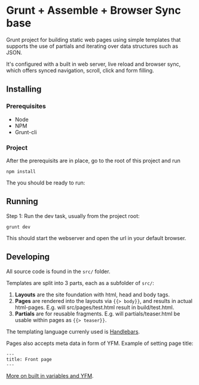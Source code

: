 # Grunt + Assemble + Browser Sync base

Grunt project for building static web pages using simple templates that supports the use of partials and iterating over data structures such as JSON.

It's configured with a built in web server, live reload and browser sync, which offers synced navigation, scroll, click and form filling.

## Installing

### Prerequisites

* Node
* NPM
* Grunt-cli

### Project

After the prerequisits are in place, go to the root of this project and run

    npm install

The you should be ready to run:

## Running

Step 1: Run the dev task, usually from the project root:

    grunt dev

This should start the webserver and open the url in your default browser.

## Developing

All source code is found in the `src/` folder.

Templates are split into 3 parts, each as a subfolder of `src/`:

1. **Layouts** are the site foundation with html, head and body tags.
2. **Pages** are rendered into the layouts via `{{> body}}`, and results in actual html-pages. E.g. will src/pages/test.html result in build/test.html. 
3. **Partials** are for reusable fragments. E.g. will partials/teaser.html be usable within pages as `{{> teaser}}`.

The templating language currenly used is [Handlebars](http://handlebarsjs.com/).

Pages also accepts meta data in form of YFM. Example of setting page title:

    ---
    title: Front page
    ---

[More on built in variables and YFM](http://assemble.io/docs/Built-in-Variables.html).
